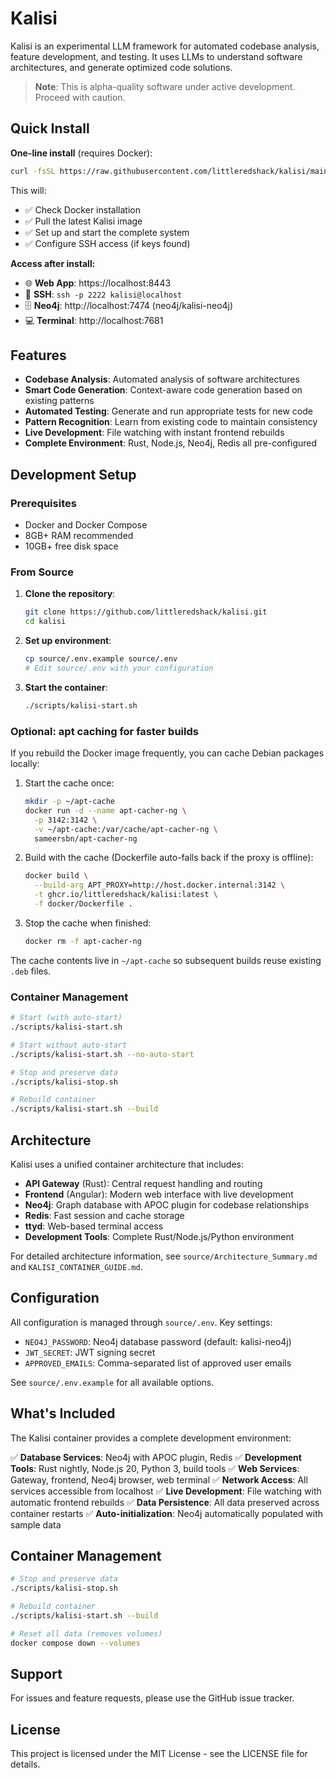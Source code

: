 # Kalisi

Kalisi is an experimental LLM framework for automated codebase analysis, feature development, and testing. It uses LLMs to understand software architectures, and generate optimized code solutions.

> **Note**: This is alpha-quality software under active development. Proceed with caution.

## Quick Install

**One-line install** (requires Docker):

```bash
curl -fsSL https://raw.githubusercontent.com/littleredshack/kalisi/main/install.sh | bash
```

This will:
- ✅ Check Docker installation
- ✅ Pull the latest Kalisi image
- ✅ Set up and start the complete system
- ✅ Configure SSH access (if keys found)

**Access after install:**
- 🌐 **Web App**: https://localhost:8443
- 🔧 **SSH**: `ssh -p 2222 kalisi@localhost`
- 🗄️ **Neo4j**: http://localhost:7474 (neo4j/kalisi-neo4j)
- 💻 **Terminal**: http://localhost:7681

## Features
- **Codebase Analysis**: Automated analysis of software architectures
- **Smart Code Generation**: Context-aware code generation based on existing patterns
- **Automated Testing**: Generate and run appropriate tests for new code
- **Pattern Recognition**: Learn from existing code to maintain consistency
- **Live Development**: File watching with instant frontend rebuilds
- **Complete Environment**: Rust, Node.js, Neo4j, Redis all pre-configured

## Development Setup

### Prerequisites
- Docker and Docker Compose
- 8GB+ RAM recommended
- 10GB+ free disk space

### From Source

1. **Clone the repository**:
   ```bash
   git clone https://github.com/littleredshack/kalisi.git
   cd kalisi
   ```

2. **Set up environment**:
   ```bash
   cp source/.env.example source/.env
   # Edit source/.env with your configuration
   ```

3. **Start the container**:
   ```bash
   ./scripts/kalisi-start.sh
   ```

### Optional: apt caching for faster builds

If you rebuild the Docker image frequently, you can cache Debian packages locally:

1. Start the cache once:
   ```bash
   mkdir -p ~/apt-cache
   docker run -d --name apt-cacher-ng \
     -p 3142:3142 \
     -v ~/apt-cache:/var/cache/apt-cacher-ng \
     sameersbn/apt-cacher-ng
   ```

2. Build with the cache (Dockerfile auto-falls back if the proxy is offline):
   ```bash
   docker build \
     --build-arg APT_PROXY=http://host.docker.internal:3142 \
     -t ghcr.io/littleredshack/kalisi:latest \
     -f docker/Dockerfile .
   ```

3. Stop the cache when finished:
   ```bash
   docker rm -f apt-cacher-ng
   ```

The cache contents live in `~/apt-cache` so subsequent builds reuse existing `.deb` files.

### Container Management

```bash
# Start (with auto-start)
./scripts/kalisi-start.sh

# Start without auto-start
./scripts/kalisi-start.sh --no-auto-start

# Stop and preserve data
./scripts/kalisi-stop.sh

# Rebuild container
./scripts/kalisi-start.sh --build
```

## Architecture

Kalisi uses a unified container architecture that includes:

- **API Gateway** (Rust): Central request handling and routing
- **Frontend** (Angular): Modern web interface with live development
- **Neo4j**: Graph database with APOC plugin for codebase relationships
- **Redis**: Fast session and cache storage
- **ttyd**: Web-based terminal access
- **Development Tools**: Complete Rust/Node.js/Python environment

For detailed architecture information, see `source/Architecture_Summary.md` and `KALISI_CONTAINER_GUIDE.md`.

## Configuration

All configuration is managed through `source/.env`. Key settings:

- `NEO4J_PASSWORD`: Neo4j database password (default: kalisi-neo4j)
- `JWT_SECRET`: JWT signing secret
- `APPROVED_EMAILS`: Comma-separated list of approved user emails

See `source/.env.example` for all available options.

## What's Included

The Kalisi container provides a complete development environment:

✅ **Database Services**: Neo4j with APOC plugin, Redis
✅ **Development Tools**: Rust nightly, Node.js 20, Python 3, build tools
✅ **Web Services**: Gateway, frontend, Neo4j browser, web terminal
✅ **Network Access**: All services accessible from localhost
✅ **Live Development**: File watching with automatic frontend rebuilds
✅ **Data Persistence**: All data preserved across container restarts
✅ **Auto-initialization**: Neo4j automatically populated with sample data

## Container Management

```bash
# Stop and preserve data
./scripts/kalisi-stop.sh

# Rebuild container
./scripts/kalisi-start.sh --build

# Reset all data (removes volumes)
docker compose down --volumes
```

## Support

For issues and feature requests, please use the GitHub issue tracker.

## License

This project is licensed under the MIT License - see the LICENSE file for details.
